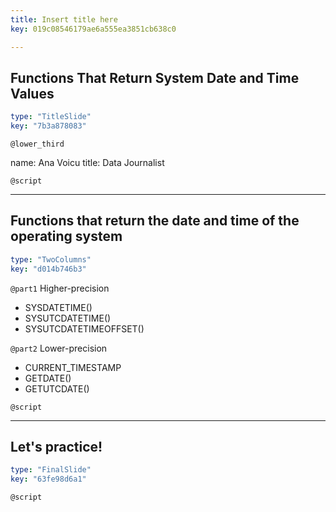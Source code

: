 ```yaml
---
title: Insert title here
key: 019c08546179ae6a555ea3851cb638c0

---
```

## Functions That Return System Date and Time Values

```yaml
type: "TitleSlide"
key: "7b3a878083"
```

`@lower_third`

name: Ana Voicu
title: Data Journalist


`@script`



---
## Functions that return the date and time of the operating system

```yaml
type: "TwoColumns"
key: "d014b746b3"
```

`@part1`
Higher-precision

- SYSDATETIME() 
- SYSUTCDATETIME() 
- SYSUTCDATETIMEOFFSET()


`@part2`
Lower-precision

- CURRENT_TIMESTAMP
- GETDATE()
- GETUTCDATE()


`@script`



---
## Let's practice!

```yaml
type: "FinalSlide"
key: "63fe98d6a1"
```

`@script`


